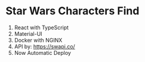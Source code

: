 # Star Wars Characters Find

1. React with TypeScript
2. Material-UI
3. Docker with NGINX
4. API by: https://swapi.co/
5. Now Automatic Deploy